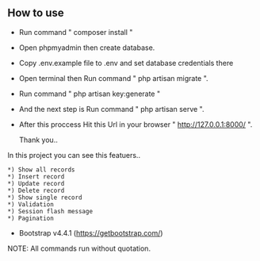 ## How to use

- Run command " composer install "
- Open phpmyadmin then create database.
- Copy .env.example file to .env and set database credentials there
- Open terminal then Run command " php artisan migrate ".
- Run command " php artisan key:generate "
- And the next step is Run command " php artisan serve ".
- After this proccess Hit this Url in your browser " http://127.0.0.1:8000/ ".

	Thank you..

In this project you can see this featuers..
	
	*) Show all records
	*) Insert record
	*) Update record
	*) Delete record
	*) Show single record
	*) Validation
	*) Session flash message
	*) Pagination

* Bootstrap v4.4.1 (https://getbootstrap.com/)
	

NOTE: All commands run without quotation.
